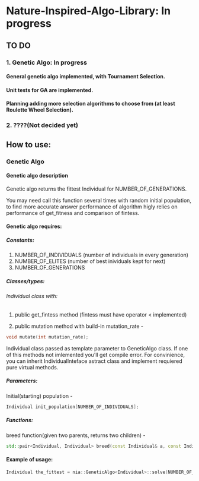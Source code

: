 # Nature-Inspired-Algo-Library: In progress
## TO DO
### 1. Genetic Algo: In progress
#### General genetic algo implemented, with Tournament Selection.
#### Unit tests for GA are implemented.
#### Planning adding more selection algorithms to choose from \(at least Roulette Wheel Selection\).
### 2. ????\(Not decided yet\)
## How to use:
### Genetic Algo
#### Genetic algo description
Genetic algo returns the fittest Individual for NUMBER_OF_GENERATIONS.
				
You may need call this function several times with random initial population, to find more accurate answer performance of algorithm higly relies on performance of get_fitness and comparison of fintess.
#### Genetic algo requires:
##### Constants:
1. NUMBER_OF_INDIVIDUALS (number of individuals in every generation)
2. NUMBER_OF_ELITES (number of best inividuals kept for next)
3. NUMBER_OF_GENERATIONS

##### Classes/types:
###### Individual class with:
1. public get_fintess method (fintess must have operator < implemented)

2. public mutation method with build-in mutation_rate - 
```cpp
void mutate(int mutation_rate);
```
Individual class passed as template parameter to GeneticAlgo class. If one of this methods not imlemented you'll get compile error. For convinience, you can inherit IndividualInteface astract class and implement requiered pure virtual methods. 

##### Parameters:

Initial(starting) population -
```cpp
Individual init_population[NUMBER_OF_INDIVIDUALS];
 ```
				
##### Functions:
breed function(given two parents, returns two children) - 
					
```cpp 
std::pair<Individual, Individual> breed(const Individual& a, const Individual& b);
```



#### Example of usage:
```cpp
Individual the_fittest = nia::GeneticAlgo<Individual>::solve(NUMBER_OF_INDIVIDUALS, NUMBER_OF_ELITES, NUMBER_OF_GENERATIONS,MUTATION_RATE, population, breed);
```